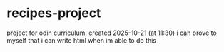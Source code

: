 # recipes-project
project for odin curriculum, created 2025-10-21 (at 11:30)
i can prove to myself that i can write html when im able to do this